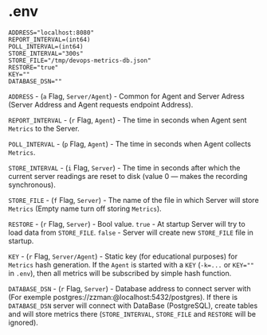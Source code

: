 # .env

```
ADDRESS="localhost:8080"
REPORT_INTERVAL=(int64)
POLL_INTERVAL=(int64)
STORE_INTERVAL="300s"
STORE_FILE="/tmp/devops-metrics-db.json"
RESTORE="true"
KEY=""
DATABASE_DSN=""
```

`ADDRESS` - (`a` Flag, `Server/Agent`) - Common for Agent and Server Adress (Server Address and Agent requests endpoint Address).

`REPORT_INTERVAL` - (`r` Flag, `Agent`) - The time in seconds when Agent sent `Metrics` to the Server.

`POLL_INTERVAL` - (`p` Flag, `Agent`) - The time in seconds when Agent collects `Metrics`.

`STORE_INTERVAL` - (`i` Flag, `Server`) - The time in seconds after which the current server readings are reset to disk
(value 0 — makes the recording synchronous).

`STORE_FILE` - (`f` Flag, `Server`) - The name of the file in which Server will store `Metrics` (Empty name turn off storing `Metrics`).

`RESTORE` - (`r` Flag, `Server`) - Bool value. `true` - At startup Server will try to load data from `STORE_FILE`. `false` - Server will create new `STORE_FILE` file in startup.

`KEY` - (`r` Flag, `Server/Agent`) - Static key (for educational purposes) for `Metrics` hash generation.
If the `Agent` is started with a `KEY` (`-k=...` or `KEY=""` in `.env`), then all metrics will be subscribed
by simple hash function.

`DATABASE_DSN` - (`r` Flag, `Server`) - Database address to connect server with (For exemple postgres://zzman:@localhost:5432/postgres). If there is `DATABASE_DSN` server will connect with
DataBase (PostgreSQL), create tables and will store metrics there (`STORE_INTERVAL`, `STORE_FILE` and `RESTORE` will be ignored).
